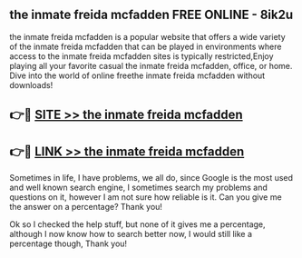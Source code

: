 ## the inmate freida mcfadden FREE ONLINE - 8ik2u

the inmate freida mcfadden is a popular website that offers a wide variety of the inmate freida mcfadden that can be played in environments where access to the inmate freida mcfadden sites is typically restricted,Enjoy playing all your favorite casual the inmate freida mcfadden, office, or home. Dive into the world of online freethe inmate freida mcfadden without downloads!

## 👉🔴 [SITE >> the inmate freida mcfadden](http://news.freeplayer.one?title=the_inmate_freida_mcfadden&ref=FRRE)

## 👉🔴 [LINK >> the inmate freida mcfadden](http://news.freeplayer.one?title=the_inmate_freida_mcfadden&ref=FREE)

Sometimes in life, I have problems, we all do, since Google is the most used and well known search engine, I sometimes search my problems and questions on it, however I am not sure how reliable is it. Can you give me the answer on a percentage? Thank you!

Ok so I checked the help stuff, but none of it gives me a percentage, although I now know how to search better now, I would still like a percentage though, Thank you!